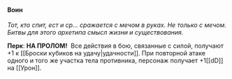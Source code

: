 #### Воин
*Тот, кто спит, ест и ср… сражается с мечом в руках. Не только с мечом. Битвы для этого архетипа смысл жизни и существования.* 

**Перк**: **НА ПРОЛОМ!** 
Все действия в бою, связанные с силой, получают +1 к [[Броски кубиков на удачу|удачности]]. При повторной атаке одного и того же участка тела противника, персонаж получает +1[[dD]] на [[Урон]].